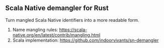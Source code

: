 ## Scala Native demangler for Rust

Turn mangled Scala Native identifiers into a more readable form.

1. Name mangling rules: https://scala-native.org/en/latest/contrib/mangling.html
2. Scala implementation: https://github.com/indoorvivants/sn-demangler
